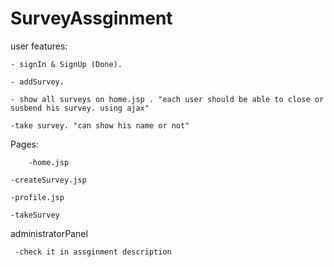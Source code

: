 # SurveyAssginment


user features:
	
	- signIn & SignUp (Done).
	
	- addSurvey.
	
	- show all surveys on home.jsp . "each user should be able to close or susbend his survey. using ajax"
		
	-take survey. "can show his name or not"

Pages:
       
        -home.jsp
	
	-createSurvey.jsp
	
	-profile.jsp
	
	-takeSurvey

administratorPanel
     
     -check it in assginment description	
